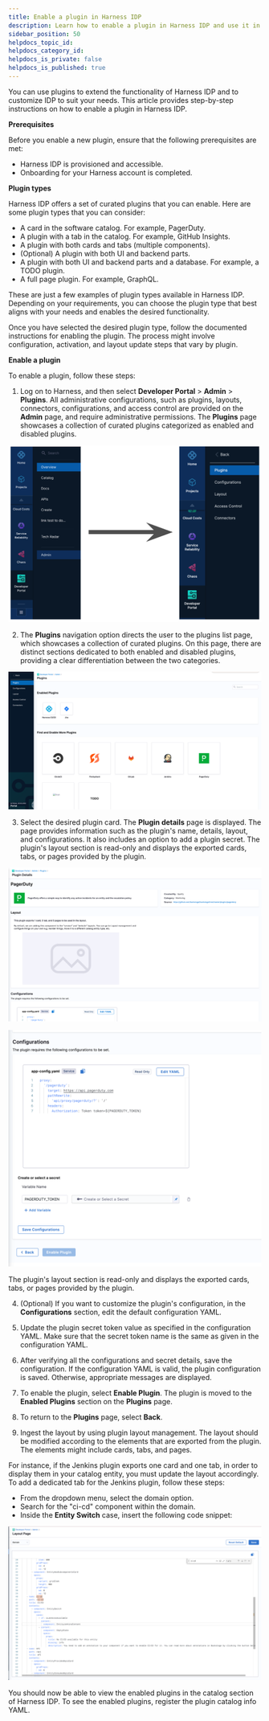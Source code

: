 ```yaml
---
title: Enable a plugin in Harness IDP
description: Learn how to enable a plugin in Harness IDP and use it in your software catalog.
sidebar_position: 50
helpdocs_topic_id:
helpdocs_category_id:
helpdocs_is_private: false
helpdocs_is_published: true
---
```


You can use plugins to extend the functionality of Harness IDP and to customize IDP to suit your needs. This article provides step-by-step instructions on how to enable a plugin in Harness IDP.

**Prerequisites**

Before you enable a new plugin, ensure that the following prerequisites are met:

- Harness IDP is provisioned and accessible.
- Onboarding for your Harness account is completed.

**Plugin types**

Harness IDP offers a set of curated plugins that you can enable. Here are some plugin types that you can consider:

- A card in the software catalog. For example, PagerDuty.
- A plugin with a tab in the catalog. For example, GitHub Insights.
- A plugin with both cards and tabs (multiple components).
- (Optional) A plugin with both UI and backend parts.
- A plugin with both UI and backend parts and a database. For example, a TODO plugin.
- A full page plugin. For example, GraphQL.

These are just a few examples of plugin types available in Harness IDP. Depending on your requirements, you can choose the plugin type that best aligns with your needs and enables the desired functionality.

Once you have selected the desired plugin type, follow the documented instructions for enabling the plugin. The process might involve configuration, activation, and layout update steps that vary by plugin.

**Enable a plugin**

To enable a plugin, follow these steps:

1. Log on to Harness, and then select **Developer Portal** > **Admin** > **Plugins**. 
All administrative configurations, such as plugins, layouts, connectors, configurations, and access control are provided on the **Admin** page, and require administrative permissions. The **Plugins** page showcases a collection of curated plugins categorized as enabled and disabled plugins.

![](static/plugin-page-nav.png)

2. The **Plugins** navigation option directs the user to the plugins list page, which showcases a collection of curated plugins. On this page, there are distinct sections dedicated to both enabled and disabled plugins, providing a clear differentiation between the two categories.

![](static/att_4_for_21398290667.png)

3. Select the desired plugin card. 
The **Plugin details** page is displayed. The page provides information such as the plugin's name, details, layout, and configurations. It also includes an option to add a plugin secret. The plugin's layout section is read-only and displays the exported cards, tabs, or pages provided by the plugin.

![](static/att_5_for_21398290667.png)

![](static/att_3_for_21398290667.png)

  The plugin's layout section is read-only and displays the exported cards, tabs, or pages provided by the plugin.

4. (Optional) If you want to customize the plugin's configuration, in the **Configurations** section, edit the default configuration YAML. 

5. Update the plugin secret token value as specified in the configuration YAML. Make sure that the secret token name is the same as given in the configuration YAML.

6. After verifying all the configurations and secret details, save the configuration. 
If the configuration YAML is valid, the plugin configuration is saved. Otherwise, appropriate messages are displayed.

7. To enable the plugin, select **Enable Plugin**. 
The plugin is moved to the **Enabled Plugins** section on the **Plugins** page.

8. To return to the **Plugins** page, select **Back**.

9. Ingest the layout by using plugin layout management. The layout should be modified according to the elements that are exported from the plugin. The elements might include cards, tabs, and pages.

For instance, if the Jenkins plugin exports one card and one tab, in order to display them in your catalog entity, you must update the layout accordingly. To add a dedicated tab for the Jenkins plugin, follow these steps:

- From the dropdown menu, select the domain option.
- Search for the "ci-cd" component within the domain.
- Inside the **Entity Switch** case, insert the following code snippet:

![](static/layout-snippet.png)

You should now be able to view the enabled plugins in the catalog section of Harness IDP. To see the enabled plugins, register the plugin catalog info YAML.
